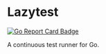 # Lazytest 

[![Go Report Card Badge](http://goreportcard.com/badge/gophergala2016/lazytest)](http://goreportcard.com/report/gophergala2016/lazytest)

A continuous test runner for Go.

